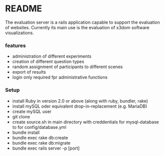 # README #

The evaluation server is a rails application capable to support the evaluation of websites. Currently its main use is the evaluation of x3dom software visualizations.  

### features ###

* administration of different experiments
* creation of different question types
* random assignment of participants to different scenes
* export of results
* login only required fpr administrative functions

### Setup ###

* install Ruby in version 2.0 or above (along with ruby, bundler, rake)
* install mySQL oder equivalent drop-in-replacement (e.g. MariaDB)
* create mySQL user
* git clone
* create source.sh in main directory with creddentials for mysql-database to for config/database.yml
* bundle install
* bundle exec rake db:create
* bundle exec rake db:migrate
* bundle exec rails server -p [port]
